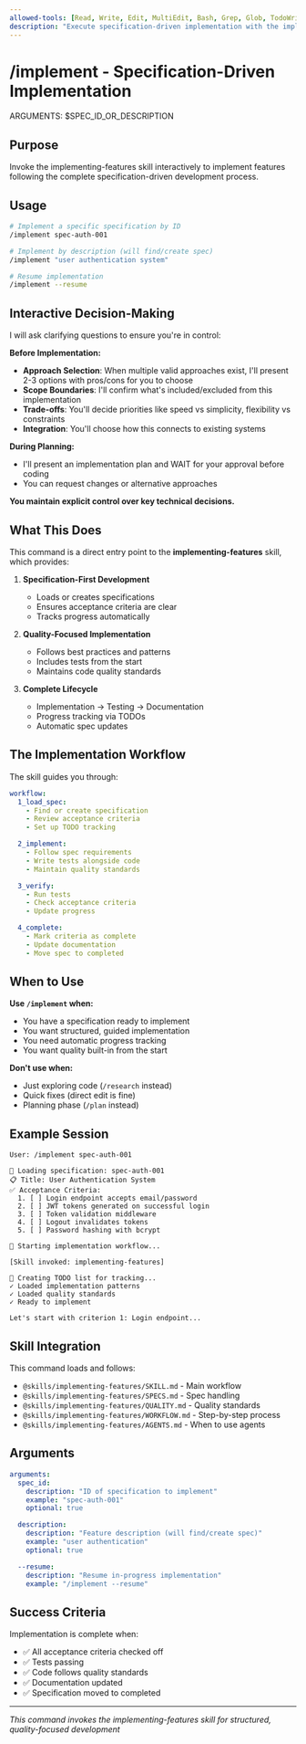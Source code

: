 ```yaml
---
allowed-tools: [Read, Write, Edit, MultiEdit, Bash, Grep, Glob, TodoWrite, Task, Skill]
description: "Execute specification-driven implementation with the implementing-features skill"
---
```


# /implement - Specification-Driven Implementation

ARGUMENTS: $SPEC_ID_OR_DESCRIPTION

## Purpose
Invoke the implementing-features skill interactively to implement features following the complete specification-driven development process.

## Usage
```bash
# Implement a specific specification by ID
/implement spec-auth-001

# Implement by description (will find/create spec)
/implement "user authentication system"

# Resume implementation
/implement --resume
```

## Interactive Decision-Making

I will ask clarifying questions to ensure you're in control:

**Before Implementation:**
- **Approach Selection**: When multiple valid approaches exist, I'll present 2-3 options with pros/cons for you to choose
- **Scope Boundaries**: I'll confirm what's included/excluded from this implementation
- **Trade-offs**: You'll decide priorities like speed vs simplicity, flexibility vs constraints
- **Integration**: You'll choose how this connects to existing systems

**During Planning:**
- I'll present an implementation plan and WAIT for your approval before coding
- You can request changes or alternative approaches

**You maintain explicit control over key technical decisions.**

## What This Does

This command is a direct entry point to the **implementing-features** skill, which provides:

1. **Specification-First Development**
   - Loads or creates specifications
   - Ensures acceptance criteria are clear
   - Tracks progress automatically

2. **Quality-Focused Implementation**
   - Follows best practices and patterns
   - Includes tests from the start
   - Maintains code quality standards

3. **Complete Lifecycle**
   - Implementation → Testing → Documentation
   - Progress tracking via TODOs
   - Automatic spec updates

## The Implementation Workflow

The skill guides you through:

```yaml
workflow:
  1_load_spec:
    - Find or create specification
    - Review acceptance criteria
    - Set up TODO tracking

  2_implement:
    - Follow spec requirements
    - Write tests alongside code
    - Maintain quality standards

  3_verify:
    - Run tests
    - Check acceptance criteria
    - Update progress

  4_complete:
    - Mark criteria as complete
    - Update documentation
    - Move spec to completed
```

## When to Use

**Use `/implement` when:**
- You have a specification ready to implement
- You want structured, guided implementation
- You need automatic progress tracking
- You want quality built-in from the start

**Don't use when:**
- Just exploring code (`/research` instead)
- Quick fixes (direct edit is fine)
- Planning phase (`/plan` instead)

## Example Session

```
User: /implement spec-auth-001

🔄 Loading specification: spec-auth-001
📋 Title: User Authentication System
✅ Acceptance Criteria:
  1. [ ] Login endpoint accepts email/password
  2. [ ] JWT tokens generated on successful login
  3. [ ] Token validation middleware
  4. [ ] Logout invalidates tokens
  5. [ ] Password hashing with bcrypt

🎯 Starting implementation workflow...

[Skill invoked: implementing-features]

📝 Creating TODO list for tracking...
✓ Loaded implementation patterns
✓ Loaded quality standards
✓ Ready to implement

Let's start with criterion 1: Login endpoint...
```

## Skill Integration

This command loads and follows:
- `@skills/implementing-features/SKILL.md` - Main workflow
- `@skills/implementing-features/SPECS.md` - Spec handling
- `@skills/implementing-features/QUALITY.md` - Quality standards
- `@skills/implementing-features/WORKFLOW.md` - Step-by-step process
- `@skills/implementing-features/AGENTS.md` - When to use agents

## Arguments

```yaml
arguments:
  spec_id:
    description: "ID of specification to implement"
    example: "spec-auth-001"
    optional: true

  description:
    description: "Feature description (will find/create spec)"
    example: "user authentication"
    optional: true

  --resume:
    description: "Resume in-progress implementation"
    example: "/implement --resume"
```

## Success Criteria

Implementation is complete when:
- ✅ All acceptance criteria checked off
- ✅ Tests passing
- ✅ Code follows quality standards
- ✅ Documentation updated
- ✅ Specification moved to completed

---
*This command invokes the implementing-features skill for structured, quality-focused development*
